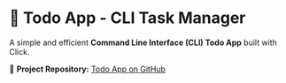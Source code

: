 # 📝 Todo App - CLI Task Manager

A simple and efficient **Command Line Interface (CLI) Todo App** built with Click.

🔗 **Project Repository:** [Todo App on GitHub](https://github.com/LoopCrafter/python/tree/todo-clean-architect)
